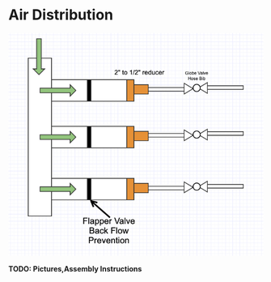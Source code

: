 # Air Distribution

![Distribution](System/AirDistrubution/AirDistribution.jpg)

**TODO: Pictures,Assembly Instructions**
